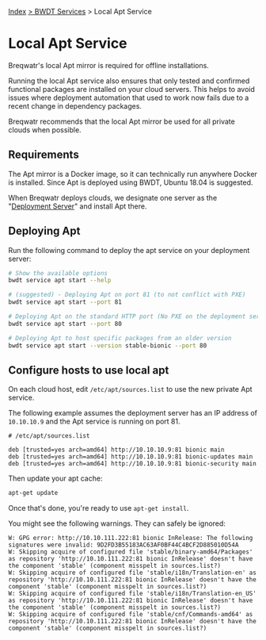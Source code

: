 [Index](/)
[\> BWDT Services](/bwdt-services.html)
\> Local Apt Service

# Local Apt Service

Breqwatr's local Apt mirror is required for offline installations.

Running the local Apt service also ensures that only tested and confirmed
functional packages are installed on your cloud servers. This helps to avoid
issues where deployment automation that used to work now fails due to a recent
change in dependency packages.

Breqwatr recommends that the local Apt mirror be used for all private clouds
when possible.


## Requirements

The Apt mirror is a Docker image, so it can technically run anywhere Docker is
installed. Since Apt is deployed using BWDT, Ubuntu 18.04 is suggested.

When Breqwatr deploys clouds, we designate one server as the
"[Deployment Server](/deployment-server.md)" and install Apt there.


## Deploying Apt

Run the following command to deploy the apt service on your deployment server:

```bash
# Show the available options
bwdt service apt start --help

# (suggested) - Deploying Apt on port 81 (to not conflict with PXE)
bwdt service apt start --port 81

# Deploying Apt on the standard HTTP port (No PXE on the deployment server)
bwdt service apt start --port 80

# Deploying Apt to host specific packages from an older version
bwdt service apt start --version stable-bionic --port 80
```


## Configure hosts to use local apt

On each cloud host, edit `/etc/apt/sources.list` to use the new private Apt
service.

The following example assumes the deployment server has an IP address of
`10.10.10.9` and the Apt service is running on port 81.

```text
# /etc/apt/sources.list

deb [trusted=yes arch=amd64] http://10.10.10.9:81 bionic main
deb [trusted=yes arch=amd64] http://10.10.10.9:81 bionic-updates main
deb [trusted=yes arch=amd64] http://10.10.10.9:81 bionic-security main
```

Then update your apt cache:

```bash
apt-get update
```

Once that's done, you're ready to use `apt-get install`.

You might see the following warnings. They can safely be ignored:

```text
W: GPG error: http://10.10.111.222:81 bionic InRelease: The following signatures were invalid: 9D2FD3B55183AC63AF0BF44C4BCF2D885010D54A
W: Skipping acquire of configured file 'stable/binary-amd64/Packages' as repository 'http://10.10.111.222:81 bionic InRelease' doesn't have the component 'stable' (component misspelt in sources.list?)
W: Skipping acquire of configured file 'stable/i18n/Translation-en' as repository 'http://10.10.111.222:81 bionic InRelease' doesn't have the component 'stable' (component misspelt in sources.list?)
W: Skipping acquire of configured file 'stable/i18n/Translation-en_US' as repository 'http://10.10.111.222:81 bionic InRelease' doesn't have the component 'stable' (component misspelt in sources.list?)
W: Skipping acquire of configured file 'stable/cnf/Commands-amd64' as repository 'http://10.10.111.222:81 bionic InRelease' doesn't have the component 'stable' (component misspelt in sources.list?)
```
